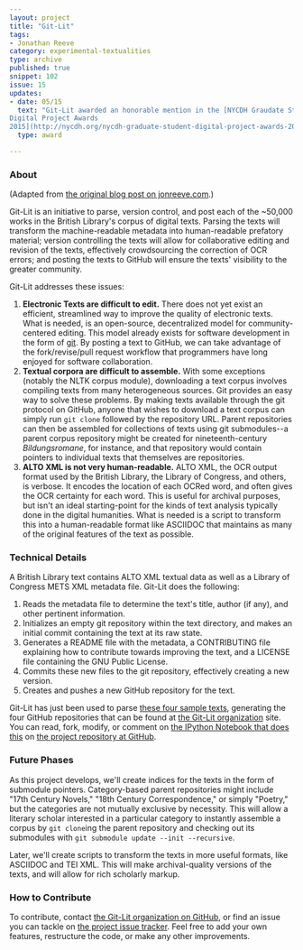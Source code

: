 ```yaml
---
layout: project
title: "Git-Lit"
tags:
- Jonathan Reeve 
category: experimental-textualities
type: archive
published: true
snippet: 102
issue: 15
updates:
- date: 05/15
  text: "Git-Lit awarded an honorable mention in the [NYCDH Graudate Student
Digital Project Awards
2015](http://nycdh.org/nycdh-graduate-student-digital-project-awards-2015/)."
  type: award

---
```



### About

(Adapted from [the original blog post on jonreeve.com](http://jonreeve.com/2015/09/introducing-git-lit/).)

Git-Lit is an initiative to parse, version control, and post each of the ~50,000 works in the British Library's corpus of digital texts. Parsing the texts will transform the machine-readable metadata into human-readable prefatory material; version controlling the texts will allow for collaborative editing and revision of the texts, effectively crowdsourcing the correction of OCR errors; and posting the texts to GitHub will ensure the texts' visibility to the greater community.  

Git-Lit addresses these issues: 

1. **Electronic Texts are difficult to edit.** There does not yet exist an efficient, streamlined way to improve the quality of electronic texts. What is needed, is an open-source, decentralized model for community-centered editing. This model already exists for software development in the form of [git](https://git-scm.com/book/en/v2/Getting-Started-About-Version-Control). By posting a text to GitHub, we can take advantage of the fork/revise/pull request workflow that programmers have long enjoyed for software collaboration.  
2. **Textual corpora are difficult to assemble.** With some exceptions (notably the NLTK corpus module), downloading a text corpus involves compiling texts from many heterogeneous sources. Git provides an easy way to solve these problems. By making texts available through the git protocol on GitHub, anyone that wishes to download a text corpus can simply run `git clone` followed by the repository URL. Parent repositories can then be assembled for collections of texts using git submodules--a parent corpus repository might be created for nineteenth-century _Bildungsromane_, for instance, and that repository would contain pointers to individual texts that themselves are repositories. 
3. **ALTO XML is not very human-readable.** ALTO XML, the OCR output format used by the British Library, the Library of Congress, and others, is verbose. It encodes the location of each OCRed word, and often gives the OCR certainty for each word. This is useful for archival purposes, but isn't an ideal starting-point for the kinds of text analysis typically done in the digital humanities. What is needed is a script to transform this into a human-readable format like ASCIIDOC that maintains as many of the original features of the text as possible.   

### Technical Details

A British Library text contains ALTO XML textual data as well as a Library of Congress METS XML metadata file. Git-Lit does the following:

1. Reads the metadata file to determine the text's title, author (if any), and other pertinent information. 
2. Initializes an empty git repository within the text directory, and makes an initial commit containing the text at its raw state. 
3. Generates a README file with the metadata, a CONTRIBUTING file explaining how to contribute towards improving the text, and a LICENSE file containing the GNU Public License. 
4. Commits these new files to the git repository, effectively creating a new version. 
5. Creates and pushes a new GitHub repository for the text. 

Git-Lit has just been used to parse [these four sample texts](https://github.com/JonathanReeve/git-lit/tree/master/data), generating the four GitHub repositories that can be found at [the Git-Lit organization](https://github.com/Git-Lit) site. You can read, fork, modify, or comment on [the IPython Notebook that does this](https://github.com/JonathanReeve/git-lit/blob/master/main.ipynb) on [the project repository at GitHub](https://github.com/JonathanReeve/git-lit).

### Future Phases

As this project develops, we'll create indices for the texts in the form of submodule pointers. Category-based parent repositories might include "17th Century Novels," "18th Century Correspondence," or simply "Poetry," but the categories are not mutually exclusive by necessity. This will allow a literary scholar interested in a particular category to instantly assemble a corpus by `git clone`ing the parent repository and checking out its submodules with `git submodule update --init --recursive`. 

Later, we'll create scripts to transform the texts in more useful formats, like ASCIIDOC and TEI XML. This will make archival-quality versions of the texts, and will allow for rich scholarly markup. 

### How to Contribute

To contribute, contact [the Git-Lit organization on GitHub](https://github.com/git-lit), or find an issue you can tackle on [the project issue tracker](https://github.com/JonathanReeve/git-lit/issues). Feel free to add your own features, restructure the code, or make any other improvements. 
